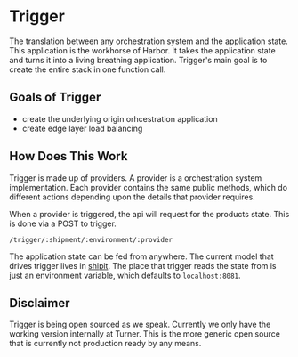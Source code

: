 # Trigger 

The translation between any orchestration system and the application state. This application 
is the workhorse of Harbor. It takes the application state and turns it into a living breathing 
application. Trigger's main goal is to create the entire stack in one function call. 

## Goals of Trigger

* create the underlying origin orhcestration application
* create edge layer load balancing

## How Does This Work 

Trigger is made up of providers. A provider is a orchestration system implementation. Each provider contains 
the same public methods, which do different actions depending upon the details that provider requires. 

When a provider is triggered, the api will request for the products state. This is done via a POST to trigger.

```
/trigger/:shipment/:environment/:provider
```

The application state can be fed from anywhere. The current model that drives trigger lives in [shipit](shipit).
The place that trigger reads the state from is just an environment variable, which defaults to `localhost:8081`.

## Disclaimer

Trigger is being open sourced as we speak. Currently we only
have the working version internally at Turner. This is the more generic open source that is currently not production ready by any means.


[shipit]: https://github.com/turnerlabs/shipit-api
